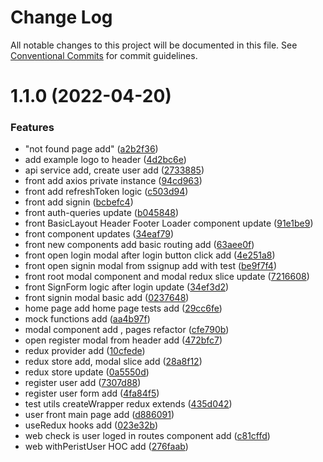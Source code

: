 # Change Log

All notable changes to this project will be documented in this file.
See [Conventional Commits](https://conventionalcommits.org) for commit guidelines.

# 1.1.0 (2022-04-20)


### Features

* "not found page add" ([a2b2f36](https://github.com/pio-kniaz/DoggyMeet/commit/a2b2f36487e5ef7b2cfb704fe1231b70d4455e33))
* add example logo to header ([4d2bc6e](https://github.com/pio-kniaz/DoggyMeet/commit/4d2bc6e25de9b7dc74e021bac32dbeb6fc49d56a))
* api service add, create user add ([2733885](https://github.com/pio-kniaz/DoggyMeet/commit/2733885608dda97d792e1d0be54e94410825172e))
* front  add axios private instance ([94cd963](https://github.com/pio-kniaz/DoggyMeet/commit/94cd963f081395f46fe4eeab37fb5c61a103532b))
* front add refreshToken logic ([c503d94](https://github.com/pio-kniaz/DoggyMeet/commit/c503d941c0d1ef433993ad3addf5511a1ae9c2e1))
* front add signin ([bcbefc4](https://github.com/pio-kniaz/DoggyMeet/commit/bcbefc4719c6f06181924ef78d73a8d37324e9fa))
* front auth-queries update ([b045848](https://github.com/pio-kniaz/DoggyMeet/commit/b0458489a7d8265d805b987029fc5099314f53e3))
* front BasicLayout Header Footer Loader component update ([91e1be9](https://github.com/pio-kniaz/DoggyMeet/commit/91e1be9d8ab3a4397a70c6aa7b7460542101317e))
* front component updates ([34eaf79](https://github.com/pio-kniaz/DoggyMeet/commit/34eaf7924cb3cc9fc54a2db82f6acc7c95927de7))
* front new components add basic routing add ([63aee0f](https://github.com/pio-kniaz/DoggyMeet/commit/63aee0fe9f6fe34aeb98f4c75321e24ed1bf9d97))
* front open login modal after login button click add ([4e251a8](https://github.com/pio-kniaz/DoggyMeet/commit/4e251a8d057af78c7e443419b0a675fec12cd3e2))
* front open signin modal from ssignup add with test ([be9f7f4](https://github.com/pio-kniaz/DoggyMeet/commit/be9f7f4004ee177888d04bd994b1969d11f79459))
* front root modal component and modal redux slice update ([7216608](https://github.com/pio-kniaz/DoggyMeet/commit/72166086d8f7645ad15968be5e62d33953db1b7c))
* front SignForm logic after login update ([34ef3d2](https://github.com/pio-kniaz/DoggyMeet/commit/34ef3d2c9434ff84105740707e4df02f60a93cbb))
* front signin modal basic add ([0237648](https://github.com/pio-kniaz/DoggyMeet/commit/023764877dc0d68d2a8eeb16ae02c945a41252d8))
* home page add home page tests add ([29cc6fe](https://github.com/pio-kniaz/DoggyMeet/commit/29cc6fe56b9dab2c62f175b89972262542ccdd28))
* mock functions add ([aa4b97f](https://github.com/pio-kniaz/DoggyMeet/commit/aa4b97f6a2e16be08e14737f0cf2723e0ad919e6))
* modal component add , pages refactor ([cfe790b](https://github.com/pio-kniaz/DoggyMeet/commit/cfe790b41b9e145a0bb566209c7d306de41ad97a))
* open register modal from header add ([472bfc7](https://github.com/pio-kniaz/DoggyMeet/commit/472bfc7624e33575675dd3c6c8312af367d1f4e1))
* redux provider add ([10cfede](https://github.com/pio-kniaz/DoggyMeet/commit/10cfedefd175dd2384a68de4f21c08ecf9212383))
* redux store add, modal slice add ([28a8f12](https://github.com/pio-kniaz/DoggyMeet/commit/28a8f12cedd67abe353c021d063cd1086d945d4b))
* redux store update ([0a5550d](https://github.com/pio-kniaz/DoggyMeet/commit/0a5550d5f094940cdd2b374ab8f78fd1b257925b))
* register user add ([7307d88](https://github.com/pio-kniaz/DoggyMeet/commit/7307d88f7d792f6be8594646d80591eae66a8cc3))
* register user form add ([4fa84f5](https://github.com/pio-kniaz/DoggyMeet/commit/4fa84f5c557f384bae26b678108d54fd04df22e6))
* test utils createWrapper redux extends ([435d042](https://github.com/pio-kniaz/DoggyMeet/commit/435d0429bca0d452dd5114640e24844288eb01ea))
* user front main page add ([d886091](https://github.com/pio-kniaz/DoggyMeet/commit/d8860915dd9e9828769291d6ba7b2b35c2e09f13))
* useRedux hooks add ([023e32b](https://github.com/pio-kniaz/DoggyMeet/commit/023e32b30d3bf069de6c6e3fbb8a8b79052e5a2c))
* web check is user loged in routes component add ([c81cffd](https://github.com/pio-kniaz/DoggyMeet/commit/c81cffdfd8dd4eb65a3f1c0d20e97381556075e6))
* web withPeristUser HOC add ([276faab](https://github.com/pio-kniaz/DoggyMeet/commit/276faab25f5ada0611aba52e54af9fd3000ae746))

